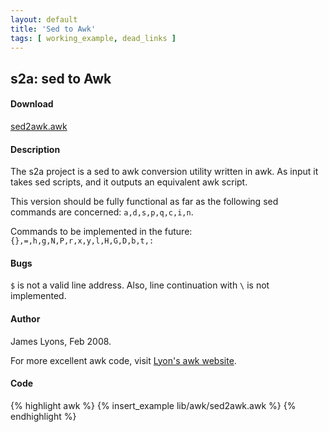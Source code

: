 ```yaml
---
layout: default
title: 'Sed to Awk'
tags: [ working_example, dead_links ]
---
```


## s2a: sed to Awk

#### Download

[sed2awk.awk]({{site.baseurl}}/lib/awk/sed2awk.awk)

#### Description

The s2a project is a sed to awk conversion utility written in awk.
As input it takes sed scripts, and it outputs an equivalent awk script.

This version should be fully functional as far as the following sed
commands are concerned: `a,d,s,p,q,c,i,n`.

Commands to be implemented in the future: `{},=,h,g,N,P,r,x,y,l,H,G,D,b,t,:`

#### Bugs

`$` is not a valid line address.
Also, line continuation with `\` is not implemented.

#### Author

James Lyons, Feb 2008.

For more excellent awk code, visit [Lyon's awk website](http://awk.dsplabs.com.au).

#### Code

{% highlight awk %}
{% insert_example lib/awk/sed2awk.awk %}
{% endhighlight %}

